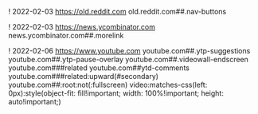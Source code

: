! 2022-02-03 https://old.reddit.com
old.reddit.com##.nav-buttons

! 2022-02-03 https://news.ycombinator.com
news.ycombinator.com##.morelink

! 2022-02-06 https://www.youtube.com
youtube.com##.ytp-suggestions
youtube.com##.ytp-pause-overlay
youtube.com##.videowall-endscreen
youtube.com###related
youtube.com##ytd-comments
youtube.com###related:upward(#secondary)
youtube.com##:root:not(:fullscreen) video:matches-css(left: 0px):style(object-fit: fill!important; width: 100%!important; height: auto!important;)
